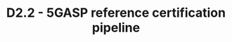 ---
title: D2.2 - 5GASP reference certification pipeline
resource: /assets/documents/deliverables/D2.2 5GASP reference certification pipeline.pdf
---